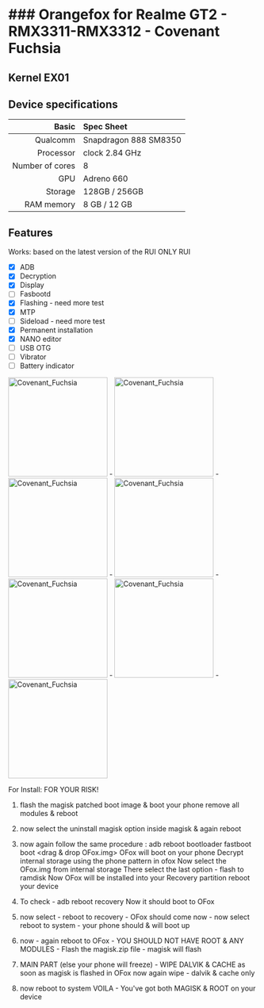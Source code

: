 # ### Orangefox for Realme GT2 - RMX3311-RMX3312 - Covenant Fuchsia
## Kernel EX01

## Device specifications

Basic   | Spec Sheet
-------:|:-------------------------
Qualcomm | Snapdragon 888 SM8350
Processor| clock 2.84 GHz
Number of cores | 8
GPU | Adreno 660
Storage	| 128GB / 256GB 
RAM memory	| 8 GB / 12 GB

## Features

Works: based on the latest version of the RUI
ONLY RUI
- [X] ADB
- [X] Decryption
- [X] Display
- [ ] Fasbootd
- [X] Flashing - need more test
- [X] MTP
- [ ] Sideload - need more test
- [X] Permanent installation
- [X] NANO editor
- [ ] USB OTG
- [ ] Vibrator
- [ ] Battery indicator

<img src="https://i.ibb.co/JqtkZ18/Screenshot-2023-07-09-16-56-06.png" alt="Covenant_Fuchsia" title="Covenant_Fuchsia" height="200"> - <img src="https://i.ibb.co/Jy13XVN/Screenshot-2023-07-09-16-56-15.png" alt="Covenant_Fuchsia" title="Covenant_Fuchsia" height="200"> - <img src="https://i.ibb.co/JFCJnD9/Screenshot-2023-07-09-16-56-27.png" alt="Covenant_Fuchsia" title="Covenant_Fuchsia" height="200"> - <img src="https://i.ibb.co/xGkZzHL/Screenshot-2023-07-09-16-56-58.png" alt="Covenant_Fuchsia" title="Covenant_Fuchsia" height="200"> - <img src="https://i.ibb.co/hMQfZRN/Screenshot-2023-07-09-16-57-03.png" alt="Covenant_Fuchsia" title="Covenant_Fuchsia" height="200"> - <img src="https://i.ibb.co/K2vnmPd/Screenshot-2023-07-09-16-57-17.png" alt="Covenant_Fuchsia" title="Covenant_Fuchsia" height="200"> - <img src="https://i.ibb.co/6gbnyGT/Screenshot-2023-07-09-16-57-57.png" alt="Covenant_Fuchsia" title="Covenant_Fuchsia" height="200">

For Install: FOR YOUR RISK!
1. flash the magisk patched boot image & boot your phone
remove all modules & reboot

2. now select the uninstall magisk option inside magisk & again reboot

3. now again follow the same procedure :
adb reboot bootloader
fastboot boot <drag & drop OFox.img>
OFox will boot on your phone
Decrypt internal storage using the phone pattern in ofox
Now select the OFox.img from internal storage
There select the last option - flash to ramdisk
Now OFox will be installed into your Recovery partition
reboot your device

4. To check - adb reboot recovery
Now it should boot to OFox

5. now select - reboot to recovery - OFox should come now - now select reboot to system - 
your phone should & will boot up

6. now - again reboot to OFox - YOU SHOULD NOT HAVE ROOT & ANY MODULES - Flash the magisk.zip file - magisk will flash

7. MAIN PART (else your phone will freeze) - WIPE DALVIK & CACHE as soon as magisk is flashed in OFox 
now again wipe - dalvik & cache only 

8. now reboot to system
VOILA - You've got both MAGISK & ROOT on your device

